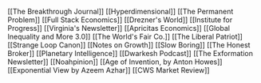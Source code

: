 [[The Breakthrough Journal]]
[[Hyperdimensional]]
[[The Permanent Problem]]
[[Full Stack Economics]]
[[Drezner's World]]
[[Institute for Progress]]
[[Virginia's Newsletter]]
[[Apricitas Economics]]
[[Global Inequality and More 3.0]]
[[The World's Fair Co.]]
[[The Liberal Patriot]]
[[Strange Loop Canon]]
[[Notes on Growth]]
[[Slow Boring]]
[[The Honest Broker]]
[[Planetary Intelligence]]
[[Dwarkesh Podcast]]
[[The Exformation Newsletter]]
[[Noahpinion]]
[[Age of Invention, by Anton Howes]]
[[Exponential View by Azeem Azhar]]
[[CWS Market Review]]
